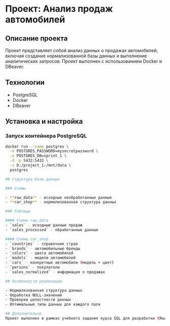 # Проект: Анализ продаж автомобилей

## Описание проекта
Проект представляет собой анализ данных о продажах автомобилей, включая создание нормализованной базы данных и выполнение аналитических запросов. Проект выполнен с использованием Docker и DBeaver.

## Технологии
- PostgreSQL
- Docker
- DBeaver

## Установка и настройка

### Запуск контейнера PostgreSQL
```bash
docker run --name postgres \
  -e POSTGRES_PASSWORD=mysecretpassword \
  -e POSTGRES_DB=sprint_1 \
  -d -p 5432:5432 \
  -v D:/project_1:/mnt/data \
  postgres

## Структура базы данных

### Схемы

- **raw_data** - исходные необработанные данные
- **car_shop** - нормализованная структура данных

### Таблицы

#### Схема raw_data
- `sales` - исходные данные продаж
- `sales_processed` - обработанные данные

#### Схема car_shop
- `countries` - справочник стран
- `brands` - автомобильные бренды
- `colors` - цвета автомобилей
- `models` - модели автомобилей
- `cars` - конкретные автомобили (модель + цвет)
- `persons` - покупатели
- `sales_normalized` - информация о продажах

## Особенности реализации

- Нормализованная структура данных
- Обработка NULL-значений
- Проверки целостности данных
- Оптимальные типы данных для каждого поля

## Дополнительно
Проект выполнен в рамках учебного задания курса SQL для разработки (Яндекс Практикум).
